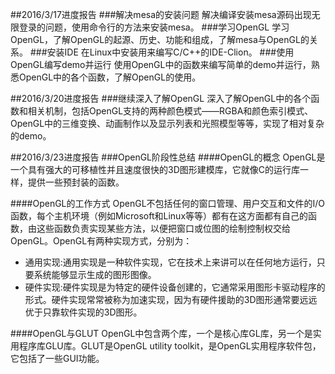 ﻿##2016/3/17进度报告
###解决mesa的安装问题
解决编译安装mesa源码出现无限登录的问题，使用命令行的方法来安装mesa。
###学习OpenGL
学习OpenGL，了解OpenGL的起源、历史、功能和组成，了解mesa与OpenGL的关系。
###安装IDE
在Linux中安装用来编写C/C++的IDE-Clion。
###使用OpenGL编写demo并运行
使用OpenGL中的函数来编写简单的demo并运行，熟悉OpenGL中的各个函数，了解OpenGL的使用。

##2016/3/20进度报告
###继续深入了解OpenGL
深入了解OpenGL中的各个函数和相关机制，包括OpenGL支持的两种颜色模式——RGBA和颜色索引模式、OpenGL中的三维变换、动画制作以及显示列表和光照模型等等，实现了相对复杂的demo。

##2016/3/23进度报告
###OpenGL阶段性总结
####OpenGL的概念
OpenGL是一个具有强大的可移植性并且速度很快的3D图形建模库，它就像C的运行库一样，提供一些预封装的函数。

####OpenGL的工作方式
OpenGL不包括任何的窗口管理、用户交互和文件的I/O函数，每个主机环境（例如Microsoft和Linux等等）都有在这方面都有自己的函数，由这些函数负责实现某些方法，以便把窗口或位图的绘制控制权交给OpenGL。OpenGL有两种实现方式，分别为：
- 通用实现:通用实现是一种软件实现，它在技术上来讲可以在任何地方运行，只要系统能够显示生成的图形图像。
- 硬件实现:硬件实现是为特定的硬件设备创建的，它通常采用图形卡驱动程序的形式。硬件实现常常被称为加速实现，因为有硬件援助的3D图形通常要远远优于只靠软件实现的3D图形。

####OpenGL与GLUT
OpenGL中包含两个库，一个是核心库GL库，另一个是实用程序库GLU库。GLUT是OpenGL utility toolkit，是OpenGL实用程序软件包，它包括了一些GUI功能。










